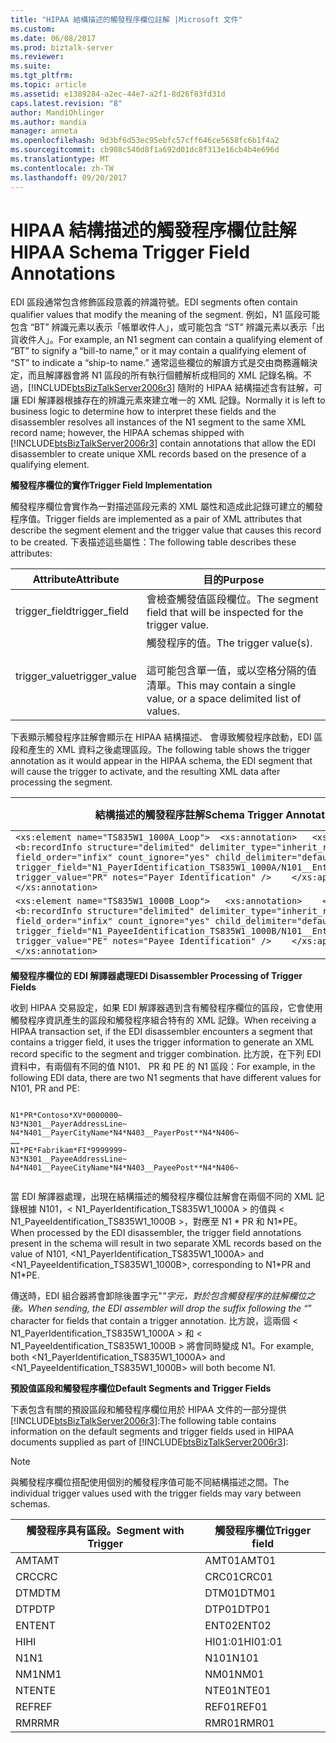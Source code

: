 ```yaml
---
title: "HIPAA 結構描述的觸發程序欄位註解 |Microsoft 文件"
ms.custom: 
ms.date: 06/08/2017
ms.prod: biztalk-server
ms.reviewer: 
ms.suite: 
ms.tgt_pltfrm: 
ms.topic: article
ms.assetid: e1389284-a2ec-44e7-a2f1-8d26f83fd31d
caps.latest.revision: "8"
author: MandiOhlinger
ms.author: mandia
manager: anneta
ms.openlocfilehash: 9d3bf6d53ec95ebfc57cff646ce5658fc6b1f4a2
ms.sourcegitcommit: cb908c540d8f1a692d01dc8f313e16cb4b4e696d
ms.translationtype: MT
ms.contentlocale: zh-TW
ms.lasthandoff: 09/20/2017
---
```

# <a name="hipaa-schema-trigger-field-annotations"></a><span data-ttu-id="96a9f-102">HIPAA 結構描述的觸發程序欄位註解</span><span class="sxs-lookup"><span data-stu-id="96a9f-102">HIPAA Schema Trigger Field Annotations</span></span>
<span data-ttu-id="96a9f-103">EDI 區段通常包含修飾區段意義的辨識符號。</span><span class="sxs-lookup"><span data-stu-id="96a9f-103">EDI segments often contain qualifier values that modify the meaning of the segment.</span></span> <span data-ttu-id="96a9f-104">例如，N1 區段可能包含 “BT” 辨識元素以表示「帳單收件人」，或可能包含 “ST” 辨識元素以表示「出貨收件人」。</span><span class="sxs-lookup"><span data-stu-id="96a9f-104">For example, an N1 segment can contain a qualifying element of “BT” to signify a “bill-to name,” or it may contain a qualifying element of “ST” to indicate a “ship-to name.”</span></span> <span data-ttu-id="96a9f-105">通常這些欄位的解讀方式是交由商務邏輯決定，而且解譯器會將 N1 區段的所有執行個體解析成相同的 XML 記錄名稱。不過，[!INCLUDE[btsBizTalkServer2006r3](../includes/btsbiztalkserver2006r3-md.md)] 隨附的 HIPAA 結構描述含有註解，可讓 EDI 解譯器根據存在的辨識元素來建立唯一的 XML 記錄。</span><span class="sxs-lookup"><span data-stu-id="96a9f-105">Normally it is left to business logic to determine how to interpret these fields and the disassembler resolves all instances of the N1 segment to the same XML record name; however, the HIPAA schemas shipped with [!INCLUDE[btsBizTalkServer2006r3](../includes/btsbiztalkserver2006r3-md.md)] contain annotations that allow the EDI disassembler to create unique XML records based on the presence of a qualifying element.</span></span>  
  
 <span data-ttu-id="96a9f-106">**觸發程序欄位的實作**</span><span class="sxs-lookup"><span data-stu-id="96a9f-106">**Trigger Field Implementation**</span></span>  
  
 <span data-ttu-id="96a9f-107">觸發程序欄位會實作為一對描述區段元素的 XML 屬性和造成此記錄可建立的觸發程序值。</span><span class="sxs-lookup"><span data-stu-id="96a9f-107">Trigger fields are implemented as a pair of XML attributes that describe the segment element and the trigger value that causes this record to be created.</span></span> <span data-ttu-id="96a9f-108">下表描述這些屬性：</span><span class="sxs-lookup"><span data-stu-id="96a9f-108">The following table describes these attributes:</span></span>  
  
|<span data-ttu-id="96a9f-109">Attribute</span><span class="sxs-lookup"><span data-stu-id="96a9f-109">Attribute</span></span>|<span data-ttu-id="96a9f-110">目的</span><span class="sxs-lookup"><span data-stu-id="96a9f-110">Purpose</span></span>|  
|---------------|-------------|  
|<span data-ttu-id="96a9f-111">trigger_field</span><span class="sxs-lookup"><span data-stu-id="96a9f-111">trigger_field</span></span>|<span data-ttu-id="96a9f-112">會檢查觸發值區段欄位。</span><span class="sxs-lookup"><span data-stu-id="96a9f-112">The segment field that will be inspected for the trigger value.</span></span>|  
|<span data-ttu-id="96a9f-113">trigger_value</span><span class="sxs-lookup"><span data-stu-id="96a9f-113">trigger_value</span></span>|<span data-ttu-id="96a9f-114">觸發程序的值。</span><span class="sxs-lookup"><span data-stu-id="96a9f-114">The trigger value(s).</span></span><br /><br /> <span data-ttu-id="96a9f-115">這可能包含單一值，或以空格分隔的值清單。</span><span class="sxs-lookup"><span data-stu-id="96a9f-115">This may contain a single value, or a space delimited list of values.</span></span>|  
  
 <span data-ttu-id="96a9f-116">下表顯示觸發程序註解會顯示在 HIPAA 結構描述、 會導致觸發程序啟動，EDI 區段和產生的 XML 資料之後處理區段。</span><span class="sxs-lookup"><span data-stu-id="96a9f-116">The following table shows the trigger annotation as it would appear in the HIPAA schema, the EDI segment that will cause the trigger to activate, and the resulting XML data after processing the segment.</span></span>  
  
|<span data-ttu-id="96a9f-117">結構描述的觸發程序註解</span><span class="sxs-lookup"><span data-stu-id="96a9f-117">Schema Trigger Annotation</span></span>|<span data-ttu-id="96a9f-118">比對 N1 區段</span><span class="sxs-lookup"><span data-stu-id="96a9f-118">Matching N1 Segment</span></span>|<span data-ttu-id="96a9f-119">結果產生的 XML 資料</span><span class="sxs-lookup"><span data-stu-id="96a9f-119">Resulting XML Data</span></span>|  
|-------------------------------|-------------------------|------------------------|  
|`<xs:element name="TS835W1_1000A_Loop">  <xs:annotation>   <xs:appinfo>    <b:recordInfo structure="delimited" delimiter_type="inherit_record"     field_order="infix" count_ignore="yes" child_delimiter="default"     trigger_field="N1_PayerIdentification_TS835W1_1000A/N101__EntityIdentifierCode"     trigger_value="PR" notes="Payer Identification" />    </xs:appinfo>  </xs:annotation>`|<span data-ttu-id="96a9f-120">N1 * PR\*Contoso\*1763\*0000000 ~</span><span class="sxs-lookup"><span data-stu-id="96a9f-120">N1*PR\*Contoso\*XV\*0000000~</span></span>|`<ns0:TS835W1_1000A_Loop>  <N1_PayerIdentification_TS835W1_1000A>   <N101__EntityIdentifierCode>PR</N101__EntityIdentifierCode>    <N102__PayerName>Contoso</N102__PayerName>    <N103__IdentificationCodeQualifier>XV</N103__IdentificationCodeQualifier>    <N104__PayerIdentifier>0000000</N104__PayerIdentifier>   </N1_PayerIdentification_TS835W1_1000A>`|  
|`<xs:element name="TS835W1_1000B_Loop">   <xs:annotation>    <xs:appinfo>     <b:recordInfo structure="delimited" delimiter_type="inherit_record"     field_order="infix" count_ignore="yes" child_delimiter="default"     trigger_field="N1_PayeeIdentification_TS835W1_1000B/N101__EntityIdentifierCode"     trigger_value="PE" notes="Payee Identification" />    </xs:appinfo>   </xs:annotation>`|<span data-ttu-id="96a9f-121">N1 * PE\*Fabrikam\*FI\*9999999 ~</span><span class="sxs-lookup"><span data-stu-id="96a9f-121">N1*PE\*Fabrikam\*FI\*9999999~</span></span>|`<TS835W1_1000B_Loop>   <N1_PayeeIdentification_TS835W1_1000B>    <N101__EntityIdentifierCode>PE</N101__EntityIdentifierCode>    <N102__PayeeName>Fabrikam</N102__PayeeName>    <N103__IdentificationCodeQualifier>FI</N103__IdentificationCodeQualifier>    <N104__PayeeIdentificationCode>9999999</N104__PayeeIdentificationCode>   </N1_PayeeIdentification_TS835W1_1000B>`|  
  
 <span data-ttu-id="96a9f-122">**觸發程序欄位的 EDI 解譯器處理**</span><span class="sxs-lookup"><span data-stu-id="96a9f-122">**EDI Disassembler Processing of Trigger Fields**</span></span>  
  
 <span data-ttu-id="96a9f-123">收到 HIPAA 交易設定，如果 EDI 解譯器遇到含有觸發程序欄位的區段，它會使用觸發程序資訊產生的區段和觸發程序組合特有的 XML 記錄。</span><span class="sxs-lookup"><span data-stu-id="96a9f-123">When receiving a HIPAA transaction set, if the EDI disassembler encounters a segment that contains a trigger field, it uses the trigger information to generate an XML record specific to the segment and trigger combination.</span></span> <span data-ttu-id="96a9f-124">比方說，在下列 EDI 資料中，有兩個有不同的值 N101、 PR 和 PE 的 N1 區段：</span><span class="sxs-lookup"><span data-stu-id="96a9f-124">For example, in the following EDI data, there are two N1 segments that have different values for N101, PR and PE:</span></span>  
  
```  
  
N1*PR*Contoso*XV*0000000~  
N3*N301__PayerAddressLine~  
N4*N401__PayerCityName*N4*N403__PayerPost**N4*N406~  
……  
N1*PE*Fabrikam*FI*9999999~  
N3*N301__PayeeAddressLine~  
N4*N401__PayeeCityName*N4*N403__PayeePost**N4*N406~  
  
```  
  
 <span data-ttu-id="96a9f-125">當 EDI 解譯器處理，出現在結構描述的觸發程序欄位註解會在兩個不同的 XML 記錄根據 N101，< N1_PayerIdentification_TS835W1_1000A > 的值與 < N1_PayeeIdentification_TS835W1_1000B >，對應至 N1 * PR 和 N1\*PE。</span><span class="sxs-lookup"><span data-stu-id="96a9f-125">When processed by the EDI disassembler, the trigger field annotations present in the schema will result in two separate XML records based on the value of N101, <N1_PayerIdentification_TS835W1_1000A> and <N1_PayeeIdentification_TS835W1_1000B>, corresponding to N1*PR and N1\*PE.</span></span>  
  
 <span data-ttu-id="96a9f-126">傳送時，EDI 組合器將會卸除後置字元"_"字元，對於包含觸發程序的註解欄位之後。</span><span class="sxs-lookup"><span data-stu-id="96a9f-126">When sending, the EDI assembler will drop the suffix following the “_” character for fields that contain a trigger annotation.</span></span> <span data-ttu-id="96a9f-127">比方說，這兩個 < N1_PayerIdentification_TS835W1_1000A > 和 < N1_PayeeIdentification_TS835W1_1000B > 將會同時變成 N1。</span><span class="sxs-lookup"><span data-stu-id="96a9f-127">For example, both <N1_PayerIdentification_TS835W1_1000A> and <N1_PayeeIdentification_TS835W1_1000B> will both become N1.</span></span>  
  
 <span data-ttu-id="96a9f-128">**預設值區段和觸發程序欄位**</span><span class="sxs-lookup"><span data-stu-id="96a9f-128">**Default Segments and Trigger Fields**</span></span>  
  
 <span data-ttu-id="96a9f-129">下表包含有關的預設區段和觸發程序欄位用於 HIPAA 文件的一部分提供[!INCLUDE[btsBizTalkServer2006r3](../includes/btsbiztalkserver2006r3-md.md)]:</span><span class="sxs-lookup"><span data-stu-id="96a9f-129">The following table contains information on the default segments and trigger fields used in HIPAA documents supplied as part of [!INCLUDE[btsBizTalkServer2006r3](../includes/btsbiztalkserver2006r3-md.md)]:</span></span>  
  
> [!NOTE]
>  <span data-ttu-id="96a9f-130">與觸發程序欄位搭配使用個別的觸發程序值可能不同結構描述之間。</span><span class="sxs-lookup"><span data-stu-id="96a9f-130">The individual trigger values used with the trigger fields may vary between schemas.</span></span>  
  
|<span data-ttu-id="96a9f-131">觸發程序具有區段。</span><span class="sxs-lookup"><span data-stu-id="96a9f-131">Segment with Trigger</span></span>|<span data-ttu-id="96a9f-132">觸發程序欄位</span><span class="sxs-lookup"><span data-stu-id="96a9f-132">Trigger field</span></span>|  
|--------------------------|-------------------|  
|<span data-ttu-id="96a9f-133">AMT</span><span class="sxs-lookup"><span data-stu-id="96a9f-133">AMT</span></span>|<span data-ttu-id="96a9f-134">AMT01</span><span class="sxs-lookup"><span data-stu-id="96a9f-134">AMT01</span></span>|  
|<span data-ttu-id="96a9f-135">CRC</span><span class="sxs-lookup"><span data-stu-id="96a9f-135">CRC</span></span>|<span data-ttu-id="96a9f-136">CRC01</span><span class="sxs-lookup"><span data-stu-id="96a9f-136">CRC01</span></span>|  
|<span data-ttu-id="96a9f-137">DTM</span><span class="sxs-lookup"><span data-stu-id="96a9f-137">DTM</span></span>|<span data-ttu-id="96a9f-138">DTM01</span><span class="sxs-lookup"><span data-stu-id="96a9f-138">DTM01</span></span>|  
|<span data-ttu-id="96a9f-139">DTP</span><span class="sxs-lookup"><span data-stu-id="96a9f-139">DTP</span></span>|<span data-ttu-id="96a9f-140">DTP01</span><span class="sxs-lookup"><span data-stu-id="96a9f-140">DTP01</span></span>|  
|<span data-ttu-id="96a9f-141">ENT</span><span class="sxs-lookup"><span data-stu-id="96a9f-141">ENT</span></span>|<span data-ttu-id="96a9f-142">ENT02</span><span class="sxs-lookup"><span data-stu-id="96a9f-142">ENT02</span></span>|  
|<span data-ttu-id="96a9f-143">HI</span><span class="sxs-lookup"><span data-stu-id="96a9f-143">HI</span></span>|<span data-ttu-id="96a9f-144">HI01:01</span><span class="sxs-lookup"><span data-stu-id="96a9f-144">HI01:01</span></span>|  
|<span data-ttu-id="96a9f-145">N1</span><span class="sxs-lookup"><span data-stu-id="96a9f-145">N1</span></span>|<span data-ttu-id="96a9f-146">N101</span><span class="sxs-lookup"><span data-stu-id="96a9f-146">N101</span></span>|  
|<span data-ttu-id="96a9f-147">NM1</span><span class="sxs-lookup"><span data-stu-id="96a9f-147">NM1</span></span>|<span data-ttu-id="96a9f-148">NM01</span><span class="sxs-lookup"><span data-stu-id="96a9f-148">NM01</span></span>|  
|<span data-ttu-id="96a9f-149">NTE</span><span class="sxs-lookup"><span data-stu-id="96a9f-149">NTE</span></span>|<span data-ttu-id="96a9f-150">NTE01</span><span class="sxs-lookup"><span data-stu-id="96a9f-150">NTE01</span></span>|  
|<span data-ttu-id="96a9f-151">REF</span><span class="sxs-lookup"><span data-stu-id="96a9f-151">REF</span></span>|<span data-ttu-id="96a9f-152">REF01</span><span class="sxs-lookup"><span data-stu-id="96a9f-152">REF01</span></span>|  
|<span data-ttu-id="96a9f-153">RMR</span><span class="sxs-lookup"><span data-stu-id="96a9f-153">RMR</span></span>|<span data-ttu-id="96a9f-154">RMR01</span><span class="sxs-lookup"><span data-stu-id="96a9f-154">RMR01</span></span>|